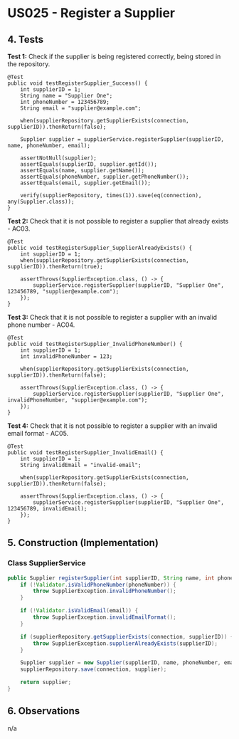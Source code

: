 # US025 - Register a Supplier

## 4. Tests 

**Test 1:** Check if the supplier is being registered correctly, being stored in the repository.

    @Test
    public void testRegisterSupplier_Success() {
        int supplierID = 1;
        String name = "Supplier One";
        int phoneNumber = 123456789;
        String email = "supplier@example.com";

        when(supplierRepository.getSupplierExists(connection, supplierID)).thenReturn(false);

        Supplier supplier = supplierService.registerSupplier(supplierID, name, phoneNumber, email);

        assertNotNull(supplier);
        assertEquals(supplierID, supplier.getId());
        assertEquals(name, supplier.getName());
        assertEquals(phoneNumber, supplier.getPhoneNumber());
        assertEquals(email, supplier.getEmail());

        verify(supplierRepository, times(1)).save(eq(connection), any(Supplier.class));
    }

**Test 2:** Check that it is not possible to register a supplier that already exists - AC03.

    @Test
    public void testRegisterSupplier_SupplierAlreadyExists() {
        int supplierID = 1;
        when(supplierRepository.getSupplierExists(connection, supplierID)).thenReturn(true);

        assertThrows(SupplierException.class, () -> {
            supplierService.registerSupplier(supplierID, "Supplier One", 123456789, "supplier@example.com");
        });
    }

**Test 3:** Check that it is not possible to register a supplier with an invalid phone number - AC04.

    @Test
    public void testRegisterSupplier_InvalidPhoneNumber() {
        int supplierID = 1;
        int invalidPhoneNumber = 123;

        when(supplierRepository.getSupplierExists(connection, supplierID)).thenReturn(false);

        assertThrows(SupplierException.class, () -> {
            supplierService.registerSupplier(supplierID, "Supplier One", invalidPhoneNumber, "supplier@example.com");
        });
    }

**Test 4:** Check that it is not possible to register a supplier with an invalid email format - AC05.

    @Test
    public void testRegisterSupplier_InvalidEmail() {
        int supplierID = 1;
        String invalidEmail = "invalid-email";

        when(supplierRepository.getSupplierExists(connection, supplierID)).thenReturn(false);

        assertThrows(SupplierException.class, () -> {
            supplierService.registerSupplier(supplierID, "Supplier One", 123456789, invalidEmail);
        });
    }

## 5. Construction (Implementation)

### Class SupplierService 

```java
public Supplier registerSupplier(int supplierID, String name, int phoneNumber, String email) {
    if (!Validator.isValidPhoneNumber(phoneNumber)) {
        throw SupplierException.invalidPhoneNumber();
    }

    if (!Validator.isValidEmail(email)) {
        throw SupplierException.invalidEmailFormat();
    }

    if (supplierRepository.getSupplierExists(connection, supplierID)) {
        throw SupplierException.supplierAlreadyExists(supplierID);
    }

    Supplier supplier = new Supplier(supplierID, name, phoneNumber, email);
    supplierRepository.save(connection, supplier);

    return supplier;
}
```

## 6. Observations

n/a